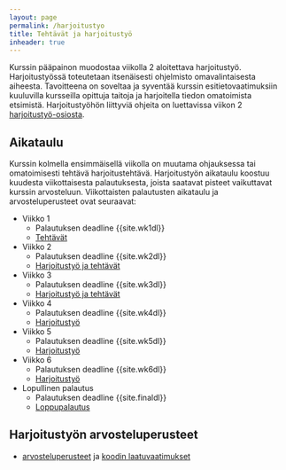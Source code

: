 ```yaml
---
layout: page
permalink: /harjoitustyo
title: Tehtävät ja harjoitustyö
inheader: true
---
```


Kurssin pääpainon muodostaa viikolla 2 aloitettava harjoitustyö. Harjoitustyössä toteutetaan itsenäisesti ohjelmisto omavalintaisesta aiheesta. Tavoitteena on soveltaa ja syventää kurssin esitietovaatimuksiin kuuluvilla kursseilla opittuja taitoja ja harjoitella tiedon omatoimista etsimistä. Harjoitustyöhön liittyviä ohjeita on luettavissa viikon 2 [harjoitustyö-osiosta](/python/viikko2#harjoitustyö).

## Aikataulu

Kurssin kolmella ensimmäisellä viikolla on muutama ohjauksessa tai omatoimisesti tehtävä harjoitustehtävä. Harjoitustyön aikataulu koostuu kuudesta viikottaisesta palautuksesta, joista saatavat pisteet vaikuttavat kurssin arvosteluun. Viikottaisten palautusten aikataulu ja arvosteluperusteet ovat seuraavat:

- Viikko 1
  - Palautuksen deadline {{site.wk1dl}}
  - [Tehtävät](/python/viikko1)
- Viikko 2
  - Palautuksen deadline {{site.wk2dl}}
  - [Harjoitustyö ja tehtävät](/python/viikko2)
- Viikko 3
  - Palautuksen deadline {{site.wk3dl}}
  - [Harjoitustyö ja tehtävät](/python/viikko3)
- Viikko 4
  - Palautuksen deadline {{site.wk4dl}}
  - [Harjoitustyö](/python/viikko4)
- Viikko 5
  - Palautuksen deadline {{site.wk5dl}}
  - [Harjoitustyö](/python/viikko5)
- Viikko 6
  - Palautuksen deadline {{site.wk6dl}}
  - [Harjoitustyö](/python/viikko6)
- Lopullinen palautus
  - Palautuksen deadline {{site.finaldl}}
  - [Loppupalautus](/python/loppupalautus)

## Harjoitustyön arvosteluperusteet

- [arvosteluperusteet](/python/arvosteluperusteet) ja [koodin laatuvaatimukset](/python/koodin-laatuvaatimukset)

